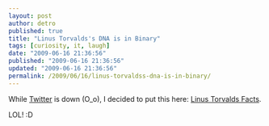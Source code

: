 ```yaml
---
layout: post
author: detro
published: true
title: "Linus Torvalds's DNA is in Binary"
tags: [curiosity, it, laugh]
date: "2009-06-16 21:36:56"
published: "2009-06-16 21:36:56"
updated: "2009-06-16 21:36:56"
permalink: /2009/06/16/linus-torvaldss-dna-is-in-binary/
---
```


While <a href="http://twitter.com">Twitter</a> is down (O_o), I decided to put this here: <a href="http://linustorvaldsfacts.com/english.html">Linus Torvalds Facts</a>.

LOL! :D

